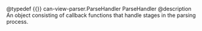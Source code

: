 @typedef {{}} can-view-parser.ParseHandler ParseHandler
@description An object consisting of callback functions that handle stages in the parsing process.

